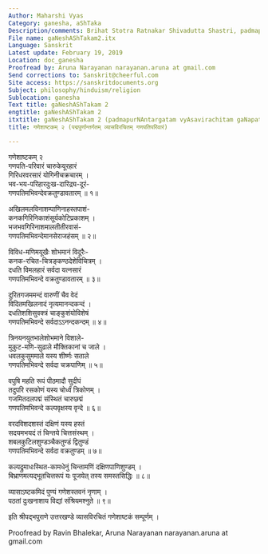```yaml
---
Author: Maharshi Vyas
Category: ganesha, aShTaka
Description/comments: Brihat Stotra Ratnakar Shivadutta Shastri, padmapurNa
File name: gaNeshAShTakam2.itx
Language: Sanskrit
Latest update: February 19, 2019
Location: doc_ganesha
Proofread by: Aruna Narayanan narayanan.aruna at gmail.com
Send corrections to: Sanskrit@cheerful.com
Site access: https://sanskritdocuments.org
Subject: philosophy/hinduism/religion
Sublocation: ganesha
Text title: gaNeshAShTakam 2
engtitle: gaNeshAShTakam 2
itxtitle: gaNeshAShTakam 2 (padmapurNAntargatam vyAsavirachitam gaNapatiparivAraM)
title: गणेशाष्टकम् २ (पद्मपुर्णान्तर्गतम् व्यासविरचितम् गणपतिपरिवारं)

---
```

  
 गणेशाष्टकम् २   
गणपति-परिवारं चारुकेयूरहारं  
     गिरिधरवरसारं योगिनीचक्रचारम् ।  
भव-भय-परिहारदुःख-दारिद्र्य-दूरं-  
     गणपतिमभिवन्देवक्रतुण्डावतारम् ॥ १॥  
  
अखिलमलविनाशम्पाणिनाहस्तपाशं-  
     कनकगिरिनिकाशंसूर्यकोटिप्रकाशम् ।  
भजभवगिरिनाशमालतीतीरवासं-  
     गणपतिमभिवन्देमानसेराजहंसम् ॥ २॥  
  
विविध-मणिमयूखैः शोभमानं विदूरैः-  
     कनक-रचित-चित्रङ्कण्ठदेशेविचित्रम् ।  
दधति विमलहारं सर्वदा यत्नसारं  
     गणपतिमभिवन्दे वक्रतुण्डावतारम् ॥ ३॥  
  
दुरितगजममन्दं वारुणीं चैव वेदं  
     विदितमखिलनादं नृत्यमानन्दकन्दं ।  
दधतिशशिसुवक्त्रं चाङ्कुशंयोविशेषं  
     गणपतिमभिवन्दे सर्वदाऽऽनन्दकन्दम् ॥ ४॥  
  
त्रिनयनयुतभालेशोभमाने विशाले-  
     मुकुट-मणि-सुढाले मौक्तिकानां च जाले ।  
धवलकुसुममाले यस्य शीर्ष्णः सताले  
     गणपतिमभिवन्दे सर्वदा चक्रपाणिम् ॥ ५॥  
  
वपुषि महति रूपं पीठमादौ सुदीपं  
     तदुपरि रसकोणं यस्य चोर्ध्वं त्रिकोणम् ।  
गजमितदलपद्मं संस्थितं चारुछद्मं  
     गणपतिमभिवन्दे कल्पवृक्षस्य वृन्दे ॥ ६॥  
  
वरदविशदशस्तं दक्षिणं यस्य हस्तं  
     सदयमभयदं तं चिन्तये चित्तसंस्थम् ।  
शबलकुटिलशुण्डञ्चैकतुण्डं द्वितुण्डं  
     गणपतिमभिवन्दे सर्वदा वक्रतुण्डम् ॥ ७॥  
  
कल्पद्रुमाधःस्थित-कामधेनुं चिन्तामणिं दक्षिणपाणिशुण्डम् ।  
बिभ्राणमत्यद्भूतचित्तरूपं यः पूजयेत् तस्य समस्तसिद्धिः ॥ ८॥  
  
व्यासाऽष्टकमिदं पुण्यं गणेशस्तवनं नृणाम् ।  
पठतां दुःखनाशाय विद्यां संश्रियमश्नुते ॥ ९॥  
  
इति श्रीपद्भपुराणे उत्तरखण्डे व्यासविरचितं गणेशाष्टकं सम्पूर्णम् ।  
  
  
Proofread by Ravin Bhalekar, Aruna Narayanan narayanan.aruna at gmail.com  
  
